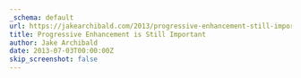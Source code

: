 ```yaml
---
_schema: default
url: https://jakearchibald.com/2013/progressive-enhancement-still-important/
title: Progressive Enhancement is Still Important
author: Jake Archibald
date: 2013-07-03T00:00:00Z
skip_screenshot: false
---
```

